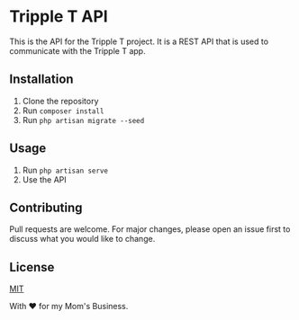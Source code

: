 # Tripple T API

This is the API for the Tripple T project. It is a REST API that is used to communicate with the Tripple T app.

## Installation

1. Clone the repository
2. Run `composer install`
3. Run `php artisan migrate --seed`

## Usage

1. Run `php artisan serve`
2. Use the API

## Contributing

Pull requests are welcome. For major changes, please open an issue first to discuss what you would like to change.

## License

[MIT](https://choosealicense.com/licenses/mit/)

With ❤️ for my Mom's Business.
